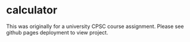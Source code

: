 # calculator

This was originally for a university CPSC course assignment. Please see github pages deployment to view project.
